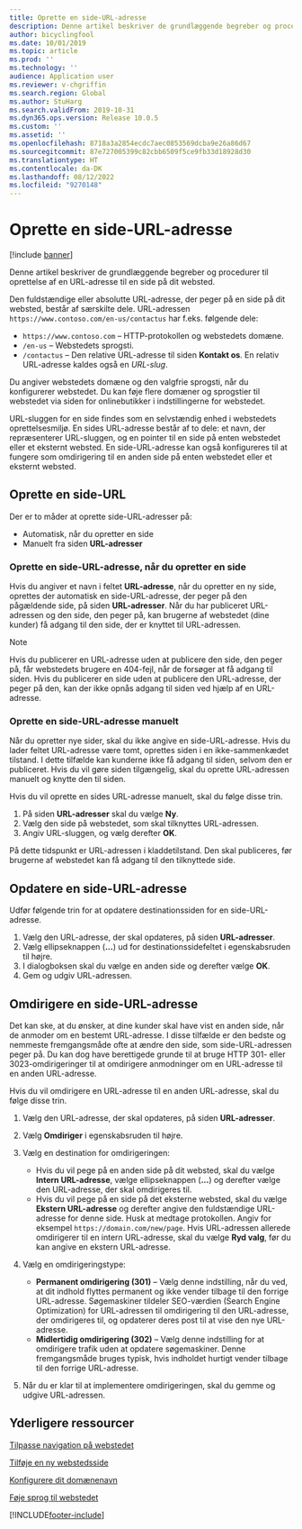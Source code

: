 ```yaml
---
title: Oprette en side-URL-adresse
description: Denne artikel beskriver de grundlæggende begreber og procedurer til oprettelse af en URL-adresse til en side på dit websted.
author: bicyclingfool
ms.date: 10/01/2019
ms.topic: article
ms.prod: ''
ms.technology: ''
audience: Application user
ms.reviewer: v-chgriffin
ms.search.region: Global
ms.author: StuHarg
ms.search.validFrom: 2019-10-31
ms.dyn365.ops.version: Release 10.0.5
ms.custom: ''
ms.assetid: ''
ms.openlocfilehash: 8718a3a2854ecdc7aec0853569dcba9e26a86d67
ms.sourcegitcommit: 87e727005399c82cbb6509f5ce9fb33d18928d30
ms.translationtype: HT
ms.contentlocale: da-DK
ms.lasthandoff: 08/12/2022
ms.locfileid: "9270148"
---
```

# <a name="create-a-page-url"></a>Oprette en side-URL-adresse

[!include [banner](includes/banner.md)]

Denne artikel beskriver de grundlæggende begreber og procedurer til oprettelse af en URL-adresse til en side på dit websted.

Den fuldstændige eller absolutte URL-adresse, der peger på en side på dit websted, består af særskilte dele. URL-adressen `https://www.contoso.com/en-us/contactus` har f.eks. følgende dele:

- `https://www.contoso.com` – HTTP-protokollen og webstedets domæne.
- `/en-us` – Webstedets sprogsti.
- `/contactus` – Den relative URL-adresse til siden **Kontakt os**. En relativ URL-adresse kaldes også en *URL-slug*.

Du angiver webstedets domæne og den valgfrie sprogsti, når du konfigurerer webstedet. Du kan føje flere domæner og sprogstier til webstedet via siden for onlinebutikker i indstillingerne for webstedet.

URL-sluggen for en side findes som en selvstændig enhed i webstedets oprettelsesmiljø. En sides URL-adresse består af to dele: et navn, der repræsenterer URL-sluggen, og en pointer til en side på enten webstedet eller et eksternt websted. En side-URL-adresse kan også konfigureres til at fungere som omdirigering til en anden side på enten webstedet eller et eksternt websted.

## <a name="create-a-page-url"></a>Oprette en side-URL

Der er to måder at oprette side-URL-adresser på:

- Automatisk, når du opretter en side
- Manuelt fra siden **URL-adresser**

### <a name="create-a-page-url-when-you-create-a-page"></a>Oprette en side-URL-adresse, når du opretter en side

Hvis du angiver et navn i feltet **URL-adresse**, når du opretter en ny side, oprettes der automatisk en side-URL-adresse, der peger på den pågældende side, på siden **URL-adresser**. Når du har publiceret URL-adressen og den side, den peger på, kan brugerne af webstedet (dine kunder) få adgang til den side, der er knyttet til URL-adressen.

> [!NOTE]
> Hvis du publicerer en URL-adresse uden at publicere den side, den peger på, får webstedets brugere en 404-fejl, når de forsøger at få adgang til siden. Hvis du publicerer en side uden at publicere den URL-adresse, der peger på den, kan der ikke opnås adgang til siden ved hjælp af en URL-adresse.

### <a name="manually-create-a-page-url"></a>Oprette en side-URL-adresse manuelt

Når du opretter nye sider, skal du ikke angive en side-URL-adresse. Hvis du lader feltet URL-adresse være tomt, oprettes siden i en ikke-sammenkædet tilstand. I dette tilfælde kan kunderne ikke få adgang til siden, selvom den er publiceret. Hvis du vil gøre siden tilgængelig, skal du oprette URL-adressen manuelt og knytte den til siden.

Hvis du vil oprette en sides URL-adresse manuelt, skal du følge disse trin.

1. På siden **URL-adresser** skal du vælge **Ny**.
1. Vælg den side på webstedet, som skal tilknyttes URL-adressen.
1. Angiv URL-sluggen, og vælg derefter **OK**.

På dette tidspunkt er URL-adressen i kladdetilstand. Den skal publiceres, før brugerne af webstedet kan få adgang til den tilknyttede side.

## <a name="update-a-page-url"></a>Opdatere en side-URL-adresse

Udfør følgende trin for at opdatere destinationssiden for en side-URL-adresse.

1. Vælg den URL-adresse, der skal opdateres, på siden **URL-adresser**.
1. Vælg ellipseknappen (**...**) ud for destinationssidefeltet i egenskabsruden til højre.
1. I dialogboksen skal du vælge en anden side og derefter vælge **OK**.
1. Gem og udgiv URL-adressen.

## <a name="redirect-a-page-url"></a>Omdirigere en side-URL-adresse

Det kan ske, at du ønsker, at dine kunder skal have vist en anden side, når de anmoder om en bestemt URL-adresse. I disse tilfælde er den bedste og nemmeste fremgangsmåde ofte at ændre den side, som side-URL-adressen peger på. Du kan dog have berettigede grunde til at bruge HTTP 301- eller 3023-omdirigeringer til at omdirigere anmodninger om en URL-adresse til en anden URL-adresse.

Hvis du vil omdirigere en URL-adresse til en anden URL-adresse, skal du følge disse trin.

1. Vælg den URL-adresse, der skal opdateres, på siden **URL-adresser**.
1. Vælg **Omdiriger** i egenskabsruden til højre.
1. Vælg en destination for omdirigeringen:

    - Hvis du vil pege på en anden side på dit websted, skal du vælge **Intern URL-adresse**, vælge ellipseknappen (**...**) og derefter vælge den URL-adresse, der skal omdirigeres til.
    - Hvis du vil pege på en side på det eksterne websted, skal du vælge **Ekstern URL-adresse** og derefter angive den fuldstændige URL-adresse for denne side. Husk at medtage protokollen. Angiv for eksempel `https://domain.com/new/page`. Hvis URL-adressen allerede omdirigerer til en intern URL-adresse, skal du vælge **Ryd valg**, før du kan angive en ekstern URL-adresse.

1. Vælg en omdirigeringstype:

    - **Permanent omdirigering (301)** – Vælg denne indstilling, når du ved, at dit indhold flyttes permanent og ikke vender tilbage til den forrige URL-adresse. Søgemaskiner tildeler SEO-værdien (Search Engine Optimization) for URL-adressen til omdirigering til den URL-adresse, der omdirigeres til, og opdaterer deres post til at vise den nye URL-adresse. 
    - **Midlertidig omdirigering (302)** – Vælg denne indstilling for at omdirigere trafik uden at opdatere søgemaskiner. Denne fremgangsmåde bruges typisk, hvis indholdet hurtigt vender tilbage til den forrige URL-adresse.

1. Når du er klar til at implementere omdirigeringen, skal du gemme og udgive URL-adressen.

## <a name="additional-resources"></a>Yderligere ressourcer

[Tilpasse navigation på webstedet](customize-site-navigation.md)

[Tilføje en ny webstedsside](add-new-page.md)

[Konfigurere dit domænenavn](configure-your-domain-name.md)

[Føje sprog til webstedet](add-languages-to-site.md)


[!INCLUDE[footer-include](../includes/footer-banner.md)]
